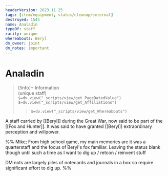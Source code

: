 ```yaml
---
headerVersion: 2023.11.25
tags: [item/equipment, status/cleanup/external]
destroyed: 1545
name: Analadin
typeOf: staff
rarity: unique
whereabouts: Beryl
dm_owner: joint
dm_notes: important
---
```

# Analadin
>[!info]+ Information  
> (unique staff)  
> `$=dv.view("_scripts/view/get_PageDatedValue")`  
> `$=dv.view("_scripts/view/get_Affiliations")`  
>> `$=dv.view("_scripts/view/get_Whereabouts")`

A staff carried by [[Beryl]] during the Great War, now said to be part of the [[Fox and Hunter]]. It was said to have granted [[Beryl]] extraordinary perception and willpower.

%% Mike; From high school game, my main memories are it was a quarterstaff and the focus of Beryl's fox familiar. Leaving the status blank though until such a time as I want to dig up / retcon / reinvent stuff 

DM nots are largely piles of notecards and journals in a box so require significant effort to dig up.
%%